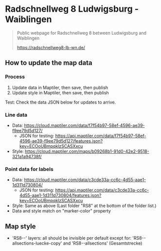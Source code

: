 # Radschnellweg 8 Ludwigsburg - Waiblingen

> Public webpage for Radschnellweg 8 between Ludwigsburg and Waiblingen
> 
> https://radschnellweg8-lb-wn.de/

## How to update the map data

### Process

1. Update data in Maptiler, then save, then publish
2. Update style in Maptiler, then save, then publish

Test: Check the data JSON below for updates to arrive.

### Line data

- Data: https://cloud.maptiler.com/data/f7f54b97-58ef-4596-ae39-f9ee79d5d127/
  - JSON for testing: https://api.maptiler.com/data/f7f54b97-58ef-4596-ae39-f9ee79d5d127/features.json?key=ECOoUBmpqklzSCASXxcu
- Style: https://cloud.maptiler.com/maps/b09268b1-91d0-42e2-9518-321a1a94738f/

### Point data for labels

- Data: https://cloud.maptiler.com/data/c3cde33a-cc6c-4d55-aae1-1d311d730804/
  - JSON for testing: https://api.maptiler.com/data/c3cde33a-cc6c-4d55-aae1-1d311d730804/features.json?key=ECOoUBmpqklzSCASXxcu
- Style: Same as above
  (Last folder "RS8" at the bottom of the folder list.)
- Data and style match on "marker-color" property

## Map style

- 'RS8--' layers: all should be invisible per default except for: 'RS8--allsections-luecke-copy' and 'RS8--allsections' (Gesamtstrecke)
